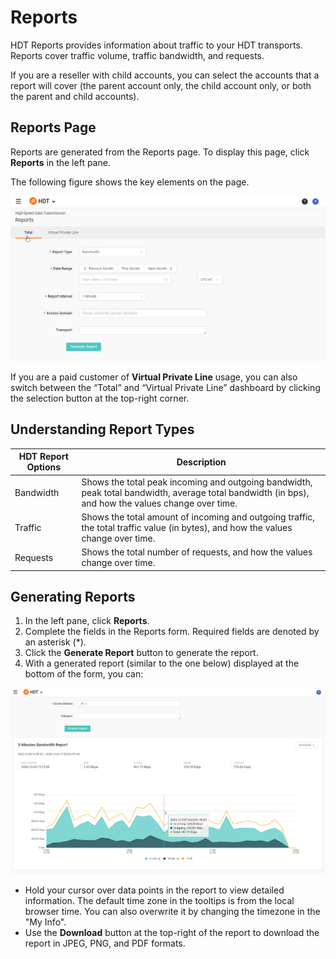 # Reports

HDT Reports provides information about traffic to your HDT transports. Reports cover traffic volume, traffic bandwidth, and requests.

If you are a reseller with child accounts, you can select the accounts that a report will cover (the parent account only, the child account only, or both the parent and child accounts).

## Reports Page

Reports are generated from the Reports page. To display this page, click **Reports** in the left pane.

The following figure shows the key elements on the page.

![null](</docs/resources/images/reports/reports.png>)

If you are a paid customer of **Virtual Private Line** usage, you can also switch between the “Total” and “Virtual Private Line” dashboard by clicking the selection button at the top-right corner.

## Understanding Report Types

| **HDT Report Options**   | **Description**                               |
| -------------------------|-----------------------------------------------|
| Bandwidth                | Shows the total peak incoming and outgoing bandwidth, peak total bandwidth, average total bandwidth (in bps), and how the values change over time.|
| Traffic                  | Shows the total amount of incoming and outgoing traffic, the total traffic value (in bytes), and how the values change over time.|
| Requests                 | Shows the total number of requests, and how the values change over time.|




## Generating Reports

1. In the left pane, click **Reports**.
2. Complete the fields in the Reports form. Required fields are denoted by an asterisk (\*).
3. Click the **Generate Report** button to generate the report.
4. With a generated report (similar to the one below) displayed at the bottom of the form, you can:

![null](</docs/resources/images/reports/reports-generated.png>)

  - Hold your cursor over data points in the report to view detailed information. The default time zone in the tooltips is from the local browser time. You can also overwrite it by changing the timezone in the "My Info".
  - Use the <strong>Download</strong> button at the top-right of the report to download the report in JPEG, PNG, and PDF formats.

